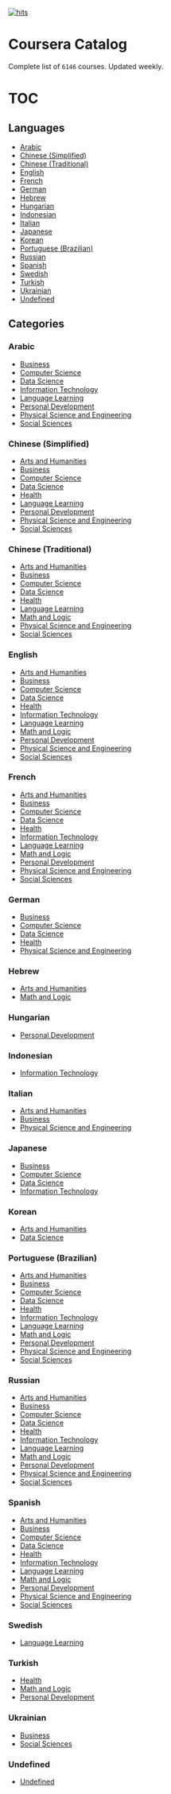[![hits](https://hits.deltapapa.io/github/dp92987/coursera-catalog.svg)](https://hits.deltapapa.io)

# Coursera Catalog

Complete list of `6146` courses. Updated weekly.

# TOC

## Languages

 - [Arabic](#arabic)
 - [Chinese (Simplified)](#chinese-simplified)
 - [Chinese (Traditional)](#chinese-traditional)
 - [English](#english)
 - [French](#french)
 - [German](#german)
 - [Hebrew](#hebrew)
 - [Hungarian](#hungarian)
 - [Indonesian](#indonesian)
 - [Italian](#italian)
 - [Japanese](#japanese)
 - [Korean](#korean)
 - [Portuguese (Brazilian)](#portuguese-brazilian)
 - [Russian](#russian)
 - [Spanish](#spanish)
 - [Swedish](#swedish)
 - [Turkish](#turkish)
 - [Ukrainian](#ukrainian)
 - [Undefined](#undefined)

## Categories

### Arabic
 - [Business](<Arabic.md#business>)
 - [Computer Science](<Arabic.md#computer-science>)
 - [Data Science](<Arabic.md#data-science>)
 - [Information Technology](<Arabic.md#information-technology>)
 - [Language Learning](<Arabic.md#language-learning>)
 - [Personal Development](<Arabic.md#personal-development>)
 - [Physical Science and Engineering](<Arabic.md#physical-science-and-engineering>)
 - [Social Sciences](<Arabic.md#social-sciences>)
### Chinese (Simplified)
 - [Arts and Humanities](<Chinese (Simplified).md#arts-and-humanities>)
 - [Business](<Chinese (Simplified).md#business>)
 - [Computer Science](<Chinese (Simplified).md#computer-science>)
 - [Data Science](<Chinese (Simplified).md#data-science>)
 - [Health](<Chinese (Simplified).md#health>)
 - [Language Learning](<Chinese (Simplified).md#language-learning>)
 - [Personal Development](<Chinese (Simplified).md#personal-development>)
 - [Physical Science and Engineering](<Chinese (Simplified).md#physical-science-and-engineering>)
 - [Social Sciences](<Chinese (Simplified).md#social-sciences>)
### Chinese (Traditional)
 - [Arts and Humanities](<Chinese (Traditional).md#arts-and-humanities>)
 - [Business](<Chinese (Traditional).md#business>)
 - [Computer Science](<Chinese (Traditional).md#computer-science>)
 - [Data Science](<Chinese (Traditional).md#data-science>)
 - [Health](<Chinese (Traditional).md#health>)
 - [Language Learning](<Chinese (Traditional).md#language-learning>)
 - [Math and Logic](<Chinese (Traditional).md#math-and-logic>)
 - [Physical Science and Engineering](<Chinese (Traditional).md#physical-science-and-engineering>)
 - [Social Sciences](<Chinese (Traditional).md#social-sciences>)
### English
 - [Arts and Humanities](<English.md#arts-and-humanities>)
 - [Business](<English.md#business>)
 - [Computer Science](<English.md#computer-science>)
 - [Data Science](<English.md#data-science>)
 - [Health](<English.md#health>)
 - [Information Technology](<English.md#information-technology>)
 - [Language Learning](<English.md#language-learning>)
 - [Math and Logic](<English.md#math-and-logic>)
 - [Personal Development](<English.md#personal-development>)
 - [Physical Science and Engineering](<English.md#physical-science-and-engineering>)
 - [Social Sciences](<English.md#social-sciences>)
### French
 - [Arts and Humanities](<French.md#arts-and-humanities>)
 - [Business](<French.md#business>)
 - [Computer Science](<French.md#computer-science>)
 - [Data Science](<French.md#data-science>)
 - [Health](<French.md#health>)
 - [Information Technology](<French.md#information-technology>)
 - [Language Learning](<French.md#language-learning>)
 - [Math and Logic](<French.md#math-and-logic>)
 - [Personal Development](<French.md#personal-development>)
 - [Physical Science and Engineering](<French.md#physical-science-and-engineering>)
 - [Social Sciences](<French.md#social-sciences>)
### German
 - [Business](<German.md#business>)
 - [Computer Science](<German.md#computer-science>)
 - [Data Science](<German.md#data-science>)
 - [Health](<German.md#health>)
 - [Physical Science and Engineering](<German.md#physical-science-and-engineering>)
### Hebrew
 - [Arts and Humanities](<Hebrew.md#arts-and-humanities>)
 - [Math and Logic](<Hebrew.md#math-and-logic>)
### Hungarian
 - [Personal Development](<Hungarian.md#personal-development>)
### Indonesian
 - [Information Technology](<Indonesian.md#information-technology>)
### Italian
 - [Arts and Humanities](<Italian.md#arts-and-humanities>)
 - [Business](<Italian.md#business>)
 - [Physical Science and Engineering](<Italian.md#physical-science-and-engineering>)
### Japanese
 - [Business](<Japanese.md#business>)
 - [Computer Science](<Japanese.md#computer-science>)
 - [Data Science](<Japanese.md#data-science>)
 - [Information Technology](<Japanese.md#information-technology>)
### Korean
 - [Arts and Humanities](<Korean.md#arts-and-humanities>)
 - [Data Science](<Korean.md#data-science>)
### Portuguese (Brazilian)
 - [Arts and Humanities](<Portuguese (Brazilian).md#arts-and-humanities>)
 - [Business](<Portuguese (Brazilian).md#business>)
 - [Computer Science](<Portuguese (Brazilian).md#computer-science>)
 - [Data Science](<Portuguese (Brazilian).md#data-science>)
 - [Health](<Portuguese (Brazilian).md#health>)
 - [Information Technology](<Portuguese (Brazilian).md#information-technology>)
 - [Language Learning](<Portuguese (Brazilian).md#language-learning>)
 - [Math and Logic](<Portuguese (Brazilian).md#math-and-logic>)
 - [Personal Development](<Portuguese (Brazilian).md#personal-development>)
 - [Physical Science and Engineering](<Portuguese (Brazilian).md#physical-science-and-engineering>)
 - [Social Sciences](<Portuguese (Brazilian).md#social-sciences>)
### Russian
 - [Arts and Humanities](<Russian.md#arts-and-humanities>)
 - [Business](<Russian.md#business>)
 - [Computer Science](<Russian.md#computer-science>)
 - [Data Science](<Russian.md#data-science>)
 - [Health](<Russian.md#health>)
 - [Information Technology](<Russian.md#information-technology>)
 - [Language Learning](<Russian.md#language-learning>)
 - [Math and Logic](<Russian.md#math-and-logic>)
 - [Personal Development](<Russian.md#personal-development>)
 - [Physical Science and Engineering](<Russian.md#physical-science-and-engineering>)
 - [Social Sciences](<Russian.md#social-sciences>)
### Spanish
 - [Arts and Humanities](<Spanish.md#arts-and-humanities>)
 - [Business](<Spanish.md#business>)
 - [Computer Science](<Spanish.md#computer-science>)
 - [Data Science](<Spanish.md#data-science>)
 - [Health](<Spanish.md#health>)
 - [Information Technology](<Spanish.md#information-technology>)
 - [Language Learning](<Spanish.md#language-learning>)
 - [Math and Logic](<Spanish.md#math-and-logic>)
 - [Personal Development](<Spanish.md#personal-development>)
 - [Physical Science and Engineering](<Spanish.md#physical-science-and-engineering>)
 - [Social Sciences](<Spanish.md#social-sciences>)
### Swedish
 - [Language Learning](<Swedish.md#language-learning>)
### Turkish
 - [Health](<Turkish.md#health>)
 - [Math and Logic](<Turkish.md#math-and-logic>)
 - [Personal Development](<Turkish.md#personal-development>)
### Ukrainian
 - [Business](<Ukrainian.md#business>)
 - [Social Sciences](<Ukrainian.md#social-sciences>)
### Undefined
 - [Undefined](<Undefined.md#undefined>)
